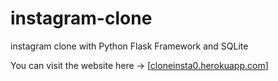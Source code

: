 # instagram-clone
instagram clone with Python Flask Framework and SQLite

You can visit the website here -> [[cloneinsta0.herokuapp.com](https://cloneinsta0.herokuapp.com)]
